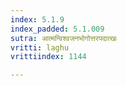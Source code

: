 ```yaml
---
index: 5.1.9
index_padded: 5.1.009
sutra: आत्मन्विश्वजनभोगोत्तरपदात्खः
vritti: laghu
vrittiindex: 1144

---
```

